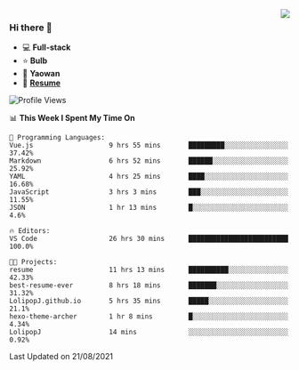 <img align="right" src="https://github-readme-stats.vercel.app/api?username=LolipopJ&show_icons=true&count_private=true&hide_title=true&include_all_commits=true&theme=vue">

### Hi there 👋

- :computer: **Full-stack**
- :star: **Bulb**
- :pill: **Yaowan**
- :milky_way: [**Resume**](https://cdn.jsdelivr.net/gh/lolipopj/resume/export/resume-en.pdf)

<!--START_SECTION:waka-->
![Profile Views](http://img.shields.io/badge/Profile%20Views-1-blue)

📊 **This Week I Spent My Time On** 

```text
💬 Programming Languages: 
Vue.js                   9 hrs 55 mins       █████████░░░░░░░░░░░░░░░░   37.42% 
Markdown                 6 hrs 52 mins       ██████░░░░░░░░░░░░░░░░░░░   25.92% 
YAML                     4 hrs 25 mins       ████░░░░░░░░░░░░░░░░░░░░░   16.68% 
JavaScript               3 hrs 3 mins        ███░░░░░░░░░░░░░░░░░░░░░░   11.55% 
JSON                     1 hr 13 mins        █░░░░░░░░░░░░░░░░░░░░░░░░   4.6%

🔥 Editors: 
VS Code                  26 hrs 30 mins      █████████████████████████   100.0%

🐱‍💻 Projects: 
resume                   11 hrs 13 mins      ██████████░░░░░░░░░░░░░░░   42.33% 
best-resume-ever         8 hrs 18 mins       ███████░░░░░░░░░░░░░░░░░░   31.32% 
LolipopJ.github.io       5 hrs 35 mins       █████░░░░░░░░░░░░░░░░░░░░   21.1% 
hexo-theme-archer        1 hr 8 mins         █░░░░░░░░░░░░░░░░░░░░░░░░   4.34% 
LolipopJ                 14 mins             ░░░░░░░░░░░░░░░░░░░░░░░░░   0.92%

```


 Last Updated on 21/08/2021
<!--END_SECTION:waka-->
